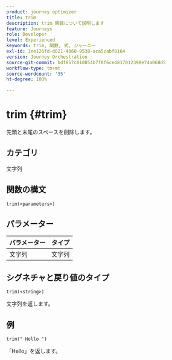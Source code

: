 ```yaml
---
product: journey optimizer
title: trim
description: trim 関数について説明します
feature: Journeys
role: Developer
level: Experienced
keywords: trim, 関数, 式, ジャーニー
exl-id: 1ee126fd-d021-4060-9538-aca5cabf8164
version: Journey Orchestration
source-git-commit: bdf857c010854b7f0f6ce4817012398e74a068d5
workflow-type: tm+mt
source-wordcount: '35'
ht-degree: 100%

---
```


# trim {#trim}

先頭と末尾のスペースを削除します。

## カテゴリ

文字列

## 関数の構文

`trim(<parameters>)`

## パラメーター

| パラメーター | タイプ |
|-----------|------------------|
| 文字列 | 文字列 |

## シグネチャと戻り値のタイプ

`trim(<string>)`

文字列を返します。

## 例

`trim(" Hello ")`

「Hello」を返します。
